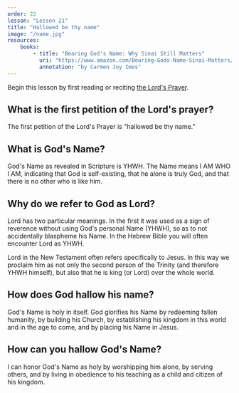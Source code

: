 ```yaml
---
order: 22
lesson: "Lesson 21"
title: "Hallowed be thy name"
image: "/name.jpg"
resources:
    books:
        - title: "Bearing God's Name: Why Sinai Still Matters"
          uri: "https://www.amazon.com/Bearing-Gods-Name-Sinai-Matters/dp/0830852697"
          annotation: "by Carmen Joy Imes"
---
```


Begin this lesson by first reading or reciting [the Lord's Prayer](/lords-prayer).

## What is the first petition of the Lord's prayer?

The first petition of the Lord's Prayer is "hallowed be thy name."

## What is God's Name?

God's Name as revealed in Scripture is YHWH. The Name means I AM WHO I AM, indicating that God is self-existing, that he alone is truly God, and that there is no other who is like him.

## Why do we refer to God as Lord?

Lord has two particular meanings. In the first it was used as a sign of reverence without using God's personal Name (YHWH), so as to not accidentally blaspheme his Name. In the Hebrew Bible you will often encounter Lord as YHWH.

Lord in the New Testament often refers specifically to Jesus. In this way we proclaim him as not only the second person of the Trinity (and therefore YHWH himself), but also that he is king (or Lord) over the whole world.

## How does God hallow his name?

God's Name is holy in itself. God glorifies his Name by redeeming fallen humanity, by building his Church, by establishing his kingdom in this world and in the age to come, and by placing his Name in Jesus.

## How can you hallow God's Name?

I can honor God's Name as holy by worshipping him alone, by serving others, and by living in obedience to his teaching as a child and citizen of his kingdom.
